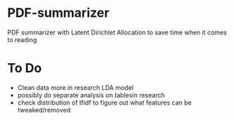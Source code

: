 # PDF-summarizer
PDF summarizer with Latent Dirichlet Allocation to save time when it comes to reading 

# To Do
- Clean data more in research LDA model
- possibly do separate analysis on tablesin research
- check distribution of tfidf to figure out what features can be tweaked/removed
